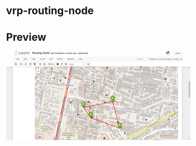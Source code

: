 # vrp-routing-node

# Preview 
![alt text](https://github.com/syarifuddinahmads/vrp-routing-node/blob/master/preview.png)
